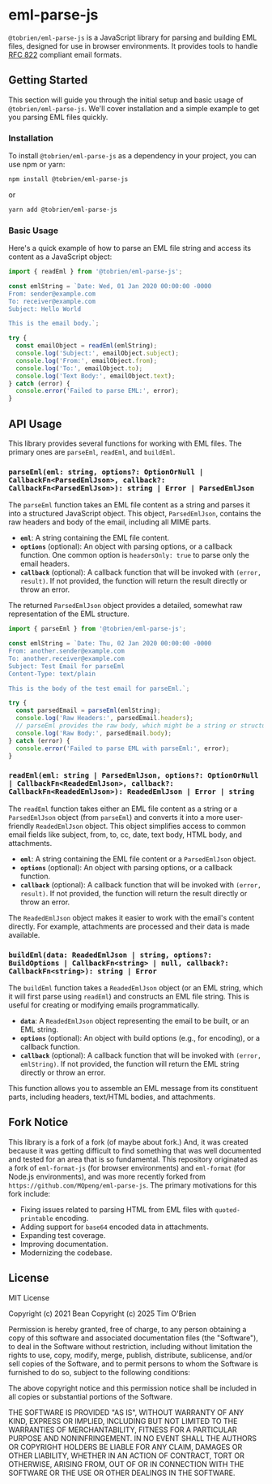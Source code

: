 # eml-parse-js

`@tobrien/eml-parse-js` is a JavaScript library for parsing and building EML files, designed for use in browser environments. It provides tools to handle [RFC 822](https://www.w3.org/Protocols/rfc822/) compliant email formats.

[test-badge]: https://github.com/tobrien/eml-parse-js/actions/workflows/test.yml/badge.svg
[test-link]: https://github.com/tobrien/eml-parse-js/actions/workflows/test.yml
[npm-badge]: https://img.shields.io/npm/v/@tobrien/eml-parse-js.svg
[npm-link]: https://www.npmjs.com/package/@tobrien/eml-parse-js
[license-badge]: https://img.shields.io/npm/l/@tobrien/eml-parse-js.svg
[license-link]: https://github.com/tobrien/eml-parse-js/blob/master/LICENSE
[downloads-badge]: https://img.shields.io/npm/dt/@tobrien/eml-parse-js.svg
[downloads-link]: https://www.npmjs.com/package/@tobrien/eml-parse-js
[codecov-badge]: https://codecov.io/gh/tobrien/eml-parse-js/branch/master/graph/badge.svg
[codecov-link]: https://codecov.io/gh/tobrien/eml-parse-js
[snyk-badge]: https://snyk.io/test/github/tobrien/eml-parse-js/badge.svg
[snyk-link]: https://snyk.io/test/github/tobrien/eml-parse-js

## Getting Started

This section will guide you through the initial setup and basic usage of `@tobrien/eml-parse-js`. We'll cover installation and a simple example to get you parsing EML files quickly.


### Installation

To install `@tobrien/eml-parse-js` as a dependency in your project, you can use npm or yarn:

```bash
npm install @tobrien/eml-parse-js
```

or

```bash
yarn add @tobrien/eml-parse-js
```

### Basic Usage

Here's a quick example of how to parse an EML file string and access its content as a JavaScript object:

```javascript
import { readEml } from '@tobrien/eml-parse-js';

const emlString = `Date: Wed, 01 Jan 2020 00:00:00 -0000
From: sender@example.com
To: receiver@example.com
Subject: Hello World

This is the email body.`;

try {
  const emailObject = readEml(emlString);
  console.log('Subject:', emailObject.subject);
  console.log('From:', emailObject.from);
  console.log('To:', emailObject.to);
  console.log('Text Body:', emailObject.text);
} catch (error) {
  console.error('Failed to parse EML:', error);
}
```



## API Usage

This library provides several functions for working with EML files. The primary ones are `parseEml`, `readEml`, and `buildEml`.

### `parseEml(eml: string, options?: OptionOrNull | CallbackFn<ParsedEmlJson>, callback?: CallbackFn<ParsedEmlJson>): string | Error | ParsedEmlJson`

The `parseEml` function takes an EML file content as a string and parses it into a structured JavaScript object. This object, `ParsedEmlJson`, contains the raw headers and body of the email, including all MIME parts.

-   **`eml`**: A string containing the EML file content.
-   **`options`** (optional): An object with parsing options, or a callback function. One common option is `headersOnly: true` to parse only the email headers.
-   **`callback`** (optional): A callback function that will be invoked with `(error, result)`. If not provided, the function will return the result directly or throw an error.

The returned `ParsedEmlJson` object provides a detailed, somewhat raw representation of the EML structure.

```javascript
import { parseEml } from '@tobrien/eml-parse-js';

const emlString = `Date: Thu, 02 Jan 2020 00:00:00 -0000
From: another.sender@example.com
To: another.receiver@example.com
Subject: Test Email for parseEml
Content-Type: text/plain

This is the body of the test email for parseEml.`;

try {
  const parsedEmail = parseEml(emlString);
  console.log('Raw Headers:', parsedEmail.headers);
  // parseEml provides the raw body, which might be a string or structured by MIME parts
  console.log('Raw Body:', parsedEmail.body);
} catch (error) {
  console.error('Failed to parse EML with parseEml:', error);
}
```

### `readEml(eml: string | ParsedEmlJson, options?: OptionOrNull | CallbackFn<ReadedEmlJson>, callback?: CallbackFn<ReadedEmlJson>): ReadedEmlJson | Error | string`

The `readEml` function takes either an EML file content as a string or a `ParsedEmlJson` object (from `parseEml`) and converts it into a more user-friendly `ReadedEmlJson` object. This object simplifies access to common email fields like subject, from, to, cc, date, text body, HTML body, and attachments.

-   **`eml`**: A string containing the EML file content or a `ParsedEmlJson` object.
-   **`options`** (optional): An object with parsing options, or a callback function.
-   **`callback`** (optional): A callback function that will be invoked with `(error, result)`. If not provided, the function will return the result directly or throw an error.

The `ReadedEmlJson` object makes it easier to work with the email's content directly. For example, attachments are processed and their data is made available.

### `buildEml(data: ReadedEmlJson | string, options?: BuildOptions | CallbackFn<string> | null, callback?: CallbackFn<string>): string | Error`

The `buildEml` function takes a `ReadedEmlJson` object (or an EML string, which it will first parse using `readEml`) and constructs an EML file string. This is useful for creating or modifying emails programmatically.

-   **`data`**: A `ReadedEmlJson` object representing the email to be built, or an EML string.
-   **`options`** (optional): An object with build options (e.g., for encoding), or a callback function.
-   **`callback`** (optional): A callback function that will be invoked with `(error, emlString)`. If not provided, the function will return the EML string directly or throw an error.

This function allows you to assemble an EML message from its constituent parts, including headers, text/HTML bodies, and attachments.

## Fork Notice

This library is a fork of a fork (of maybe about fork.)   And, it was created because it was getting difficult to find something that was well documented and tested for an area that is so fundamental.  This repository originated as a fork of `eml-format-js` (for browser environments) and `eml-format` (for Node.js environments), and was more recently forked from `https://github.com/MQpeng/eml-parse-js`. The primary motivations for this fork include:

*   Fixing issues related to parsing HTML from EML files with `quoted-printable` encoding.
*   Adding support for `base64` encoded data in attachments.
*   Expanding test coverage.
*   Improving documentation.
*   Modernizing the codebase.

## License

MIT License

Copyright (c) 2021 Bean
Copyright (c) 2025 Tim O'Brien

Permission is hereby granted, free of charge, to any person obtaining a copy
of this software and associated documentation files (the "Software"), to deal
in the Software without restriction, including without limitation the rights
to use, copy, modify, merge, publish, distribute, sublicense, and/or sell
copies of the Software, and to permit persons to whom the Software is
furnished to do so, subject to the following conditions:

The above copyright notice and this permission notice shall be included in all
copies or substantial portions of the Software.

THE SOFTWARE IS PROVIDED "AS IS", WITHOUT WARRANTY OF ANY KIND, EXPRESS OR
IMPLIED, INCLUDING BUT NOT LIMITED TO THE WARRANTIES OF MERCHANTABILITY,
FITNESS FOR A PARTICULAR PURPOSE AND NONINFRINGEMENT. IN NO EVENT SHALL THE
AUTHORS OR COPYRIGHT HOLDERS BE LIABLE FOR ANY CLAIM, DAMAGES OR OTHER
LIABILITY, WHETHER IN AN ACTION OF CONTRACT, TORT OR OTHERWISE, ARISING FROM,
OUT OF OR IN CONNECTION WITH THE SOFTWARE OR THE USE OR OTHER DEALINGS IN THE
SOFTWARE.